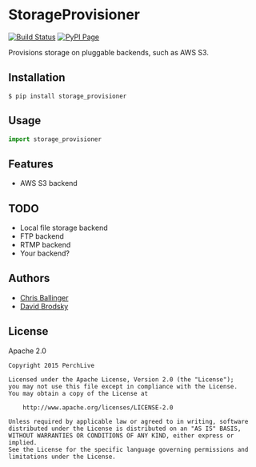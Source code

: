 # StorageProvisioner

[![Build Status](https://img.shields.io/travis/chrisballinger/storage_provisioner.svg)](https://travis-ci.org/chrisballinger/storage_provisioner) [![PyPI Page](https://img.shields.io/pypi/v/storage_provisioner.svg)](https://pypi.python.org/pypi/storage_provisioner)

Provisions storage on pluggable backends, such as AWS S3.

## Installation

    $ pip install storage_provisioner

## Usage

```python
import storage_provisioner
```

## Features

* AWS S3 backend

## TODO

* Local file storage backend
* FTP backend
* RTMP backend
* Your backend?

## Authors

* [Chris Ballinger](https://github.com/chrisballinger)
* [David Brodsky](https://github.com/onlyinamerica)


## License

Apache 2.0

```
Copyright 2015 PerchLive

Licensed under the Apache License, Version 2.0 (the "License");
you may not use this file except in compliance with the License.
You may obtain a copy of the License at

    http://www.apache.org/licenses/LICENSE-2.0

Unless required by applicable law or agreed to in writing, software
distributed under the License is distributed on an "AS IS" BASIS,
WITHOUT WARRANTIES OR CONDITIONS OF ANY KIND, either express or implied.
See the License for the specific language governing permissions and
limitations under the License.
```
